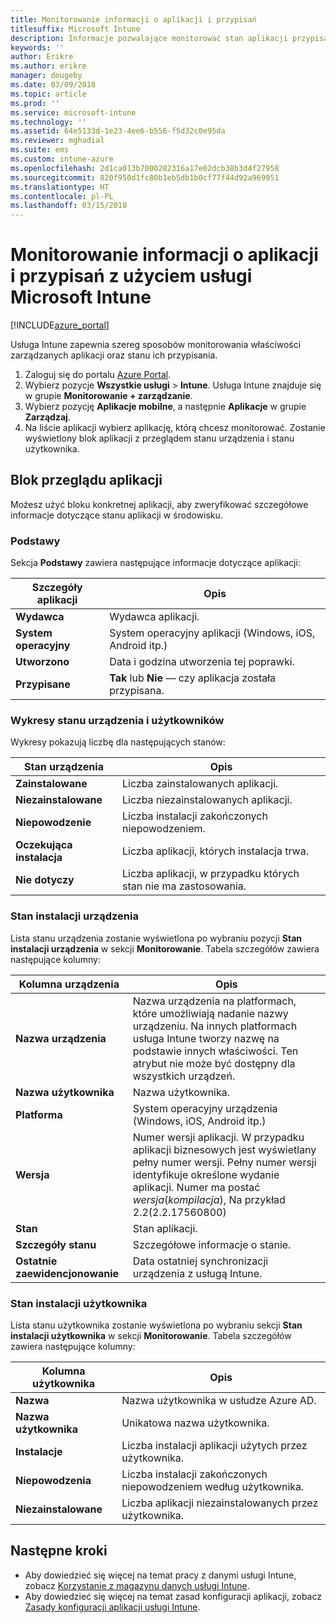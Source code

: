 ```yaml
---
title: Monitorowanie informacji o aplikacji i przypisań
titlesuffix: Microsoft Intune
description: Informacje pozwalające monitorować stan aplikacji przypisanej do użytkowników lub urządzeń.
keywords: ''
author: Erikre
ms.author: erikre
manager: dougeby
ms.date: 03/09/2018
ms.topic: article
ms.prod: ''
ms.service: microsoft-intune
ms.technology: ''
ms.assetid: 64e5133d-1e23-4ee6-b556-f5d32c0e95da
ms.reviewer: mghadial
ms.suite: ems
ms.custom: intune-azure
ms.openlocfilehash: 2d1ca013b7000282316a17e02dcb38b3d4f27958
ms.sourcegitcommit: 820f950d1fc80b1eb5db1b0cf77f44d92a969951
ms.translationtype: HT
ms.contentlocale: pl-PL
ms.lasthandoff: 03/15/2018
---
```

# <a name="how-to-monitor-app-information-and-assignments-with-microsoft-intune"></a>Monitorowanie informacji o aplikacji i przypisań z użyciem usługi Microsoft Intune

[!INCLUDE[azure_portal](./includes/azure_portal.md)]

Usługa Intune zapewnia szereg sposobów monitorowania właściwości zarządzanych aplikacji oraz stanu ich przypisania.

1. Zaloguj się do portalu [Azure Portal](https://portal.azure.com).
2. Wybierz pozycje **Wszystkie usługi** > **Intune**. Usługa Intune znajduje się w grupie **Monitorowanie + zarządzanie**.
3. Wybierz pozycję **Aplikacje mobilne**, a następnie **Aplikacje** w grupie **Zarządzaj**.
5. Na liście aplikacji wybierz aplikację, którą chcesz monitorować. Zostanie wyświetlony blok aplikacji z przeglądem stanu urządzenia i stanu użytkownika.

## <a name="app-overview-blade"></a>Blok przeglądu aplikacji

Możesz użyć bloku konkretnej aplikacji, aby zweryfikować szczegółowe informacje dotyczące stanu aplikacji w środowisku.

### <a name="essentials"></a>Podstawy
Sekcja **Podstawy** zawiera następujące informacje dotyczące aplikacji:

 | **Szczegóły aplikacji**            | **Opis**                                                      |
|------------------------|------------------------------------------------------------------|
| **Wydawca**          | Wydawca aplikacji.                                            |
| **System operacyjny**   | System operacyjny aplikacji (Windows, iOS, Android itp.) |
| **Utworzono**             | Data i godzina utworzenia tej poprawki.                         |
| **Przypisane**           | **Tak** lub **Nie** — czy aplikacja została przypisana.                  |

### <a name="device-and-user-status-graphs"></a>Wykresy stanu urządzenia i użytkowników
Wykresy pokazują liczbę dla następujących stanów:

| **Stan urządzenia**       | **Opis**                                       |
|-----------------------|-------------------------------------------------------|
| **Zainstalowane**         | Liczba zainstalowanych aplikacji.                         |
| **Niezainstalowane**     | Liczba niezainstalowanych aplikacji.                     |
| **Niepowodzenie**            | Liczba instalacji zakończonych niepowodzeniem.                   |
| **Oczekująca instalacja**   | Liczba aplikacji, których instalacja trwa. |
| **Nie dotyczy**           | Liczba aplikacji, w przypadku których stan nie ma zastosowania.            |

### <a name="device-install-status"></a>Stan instalacji urządzenia

Lista stanu urządzenia zostanie wyświetlona po wybraniu pozycji **Stan instalacji urządzenia** w sekcji **Monitorowanie**. Tabela szczegółów zawiera następujące kolumny:

| **Kolumna urządzenia**      | **Opis**                                                                                                                                                                                                                                            |
|----------------------|------------------------------------------------------------------------------------------------------------------------------------------------------------------------------------------------------------------------------------------------------------|
| **Nazwa urządzenia**      | Nazwa urządzenia na platformach, które umożliwiają nadanie nazwy urządzeniu. Na innych platformach usługa Intune tworzy nazwę na podstawie innych właściwości. Ten atrybut nie może być dostępny dla wszystkich urządzeń.                                                                       |
| **Nazwa użytkownika**        | Nazwa użytkownika.                                                                                                                                                                                                                                      |
| **Platforma**         | System operacyjny urządzenia (Windows, iOS, Android itp.)                                                                                                                                                                                           |
| **Wersja**          | Numer wersji aplikacji. W przypadku aplikacji biznesowych jest wyświetlany pełny numer wersji. Pełny numer wersji identyfikuje określone wydanie aplikacji. Numer ma postać _wersja_(_kompilacja_), Na przykład 2.2(2.2.17560800) |
| **Stan**           | Stan aplikacji.                                                                                                                                                                                                                                     |
| **Szczegóły stanu**   | Szczegółowe informacje o stanie.                                                                                                                                                                                                                                     |
| **Ostatnie zaewidencjonowanie**    | Data ostatniej synchronizacji urządzenia z usługą Intune.                                                                                                                                                                                                                  |


### <a name="user-install-status"></a>Stan instalacji użytkownika

Lista stanu użytkownika zostanie wyświetlona po wybraniu sekcji **Stan instalacji użytkownika** w sekcji **Monitorowanie**. Tabela szczegółów zawiera następujące kolumny:

| **Kolumna użytkownika**     | **Opis**                           |
|---------------------|-------------------------------------------|
| **Nazwa**            | Nazwa użytkownika w usłudze Azure AD.         |
| **Nazwa użytkownika**       | Unikatowa nazwa użytkownika.              |
| **Instalacje**   | Liczba instalacji aplikacji użytych przez użytkownika. |
| **Niepowodzenia**        | Liczba instalacji zakończonych niepowodzeniem według użytkownika.     |
| **Niezainstalowane**   | Liczba aplikacji niezainstalowanych przez użytkownika. |


## <a name="next-steps"></a>Następne kroki

- Aby dowiedzieć się więcej na temat pracy z danymi usługi Intune, zobacz [Korzystanie z magazynu danych usługi Intune](reports-nav-create-intune-reports.md).
- Aby dowiedzieć się więcej na temat zasad konfiguracji aplikacji, zobacz [Zasady konfiguracji aplikacji usługi Intune](app-configuration-policies-overview.md).